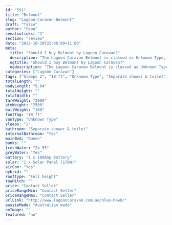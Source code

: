 ```yaml
---
id: "591"
title: "Belmont"
slug: "Lagoon-Caravan-Belmont"
draft: "false"
author: "Sean"
seealsolinks: "1"
section: "review"
date: "2022-10-10T22:00:09+11:00"
meta:
  title: "Should I buy Belmont by Lagoon Caravan?"
  description: "The Lagoon Caravan Belmont is classed as Unknown Type, and sleeps 2 people. It is Australian made and comes in at 18 ft. It generally has Separate shower & toilet."
  ogtitle: "Should I buy Belmont by Lagoon Caravan?"
  ogdescription: "The Lagoon Caravan Belmont is classed as Unknown Type, and sleeps 2 people. It is Australian made and comes in at 18 ft. It generally has Separate shower & toilet."
categories: ["Lagoon Caravan"]
tags: ["Sleeps 2", "18 ft", "Unknown Type", "Separate shower & toilet", "Full height", "Price Unknown", "Australian made"]
totalLength: ""
bodyLength: "5.64"
totalHeight: ""
totalWidth: ""
tareWeight: "2000"
atmWeight: "2500"
ballWeight: "180"
footTag: "18 ft"
vanType: "Unknown Type"
sleeps: "2"
bathroom: "Separate shower & toilet"
internalBathroom: "Yes"
mainBed: "Queen"
bunks: ""
freshWater: "2x 95"
greyWater: "Yes"
battery: "1 x 100Amp Battery"
solar: "1 x Solar Panel (170W)"
airCon: "Yes"
hybrid: ""
roofType: "Full height"
towHitch: ""
price: "Contact Seller"
priceRangeMin: "Contact Seller"
priceRangeMax: "Contact Seller"
urlLink: "http://www.lagooncaravan.com.au/blue-hawk/"
aussieMade: "Australian made"
noImage: ""
featured: "no"
---
```

